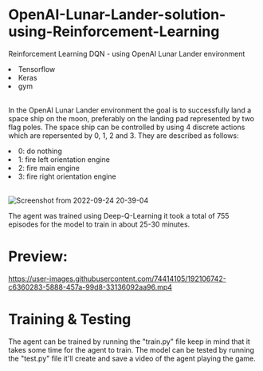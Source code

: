 # OpenAI-Lunar-Lander-solution-using-Reinforcement-Learning
Reinforcement Learning DQN - using OpenAI Lunar Lander environment 

<li>Tensorflow</li>
<li>Keras</li>
<li>gym</li>
</br>

In the OpenAI Lunar Lander environment the goal is to successfully land a space ship on the moon, preferably on the landing pad represented by two flag poles.
The space ship can be controlled by using 4 discrete actions which are repersented by 0, 1, 2 and 3. They are described as follows:

<li>0: do nothing</li>
<li>1: fire left orientation engine</li>
<li>2: fire main engine</li>
<li>3: fire right orientation engine</li>
</br>

![Screenshot from 2022-09-24 20-39-04](https://user-images.githubusercontent.com/74414105/192106614-362a69b9-be98-498b-9b5d-750c0eb444d3.png)

The agent was trained using Deep-Q-Learning it took a total of 755 episodes for the model to train in about 25-30 minutes.

# Preview:

https://user-images.githubusercontent.com/74414105/192106742-c6360283-5888-457a-99d8-33136092aa96.mp4

# Training & Testing
The agent can be trained by running the "train.py" file keep in mind that it takes some time for the agent to train. The model can be tested by running the
"test.py" file it'll create and save a video of the agent playing the game. 
